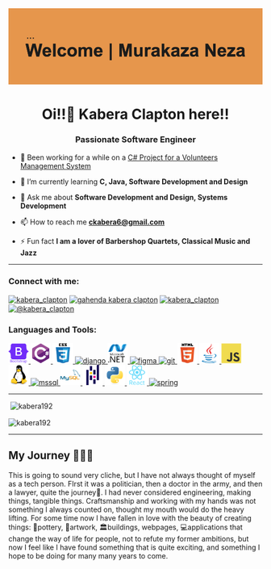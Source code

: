 <img src="header.png">
<h1 align="center">Oi!!👋 Kabera Clapton here!!</h1>
<h3 align="center">Passionate Software Engineer</h3>

- 🔭 Been working for a while on a [C# Project for a Volunteers Management 
System](https://github.com/irfiacre/Volunteer-management-system)

- 🌱 I’m currently learning **C, Java, Software Development and Design**

- 💬 Ask me about **Software Development and Design, Systems Development**

- 📫 How to reach me **ckabera6@gmail.com**

- ⚡ Fun fact **I am a lover of Barbershop Quartets, Classical Music and Jazz**

---

<h3 align="left">Connect with me:</h3>
<p align="left">
<a href="https://twitter.com/kabera_clapton" target="blank"><img align="center" 
src="https://raw.githubusercontent.com/rahuldkjain/github-profile-readme-generator/master/src/images/icons/Social/twitter.svg" 
alt="kabera_clapton" height="30" width="40" /></a>
<a href="https://linkedin.com/in/gahendakaberaclapton" target="blank"><img align="center" 
src="https://raw.githubusercontent.com/rahuldkjain/github-profile-readme-generator/master/src/images/icons/Social/linked-in-alt.svg" 
alt="gahenda kabera clapton" height="30" width="40" /></a>
<a href="https://instagram.com/kabera_clapton" target="blank"><img align="center" 
src="https://raw.githubusercontent.com/rahuldkjain/github-profile-readme-generator/master/src/images/icons/Social/instagram.svg" 
alt="kabera_clapton" height="30" width="40" /></a>
<a href="https://medium.com/@kabera_clapton" target="blank"><img align="center" 
src="https://raw.githubusercontent.com/rahuldkjain/github-profile-readme-generator/master/src/images/icons/Social/medium.svg" 
alt="@kabera_clapton" height="30" width="40" /></a>
</p>

<h3 align="left">Languages and Tools:</h3>
<p align="left"> <a href="https://getbootstrap.com" target="_blank" rel="noreferrer"> <img 
src="https://raw.githubusercontent.com/devicons/devicon/master/icons/bootstrap/bootstrap-plain-wordmark.svg" 
alt="bootstrap" width="40" height="40"/> </a> <a href="https://www.w3schools.com/cs/" target="_blank" 
rel="noreferrer"> <img 
src="https://raw.githubusercontent.com/devicons/devicon/master/icons/csharp/csharp-original.svg" alt="csharp" 
width="40" height="40"/> </a> <a href="https://www.w3schools.com/css/" target="_blank" rel="noreferrer"> <img 
src="https://raw.githubusercontent.com/devicons/devicon/master/icons/css3/css3-original-wordmark.svg" 
alt="css3" width="40" height="40"/> </a> <a href="https://www.djangoproject.com/" target="_blank" 
rel="noreferrer"> <img src="https://cdn.worldvectorlogo.com/logos/django.svg" alt="django" width="40" 
height="40"/> </a> <a href="https://dotnet.microsoft.com/" target="_blank" rel="noreferrer"> <img 
src="https://raw.githubusercontent.com/devicons/devicon/master/icons/dot-net/dot-net-original-wordmark.svg" 
alt="dotnet" width="40" height="40"/> </a> <a href="https://www.figma.com/" target="_blank" rel="noreferrer"> 
<img src="https://www.vectorlogo.zone/logos/figma/figma-icon.svg" alt="figma" width="40" height="40"/> </a> 
<a href="https://git-scm.com/" target="_blank" rel="noreferrer"> <img 
src="https://www.vectorlogo.zone/logos/git-scm/git-scm-icon.svg" alt="git" width="40" height="40"/> </a> <a 
href="https://www.w3.org/html/" target="_blank" rel="noreferrer"> <img 
src="https://raw.githubusercontent.com/devicons/devicon/master/icons/html5/html5-original-wordmark.svg" 
alt="html5" width="40" height="40"/> </a> <a href="https://www.java.com" target="_blank" rel="noreferrer"> 
<img src="https://raw.githubusercontent.com/devicons/devicon/master/icons/java/java-original.svg" alt="java" 
width="40" height="40"/> </a> <a href="https://developer.mozilla.org/en-US/docs/Web/JavaScript" 
target="_blank" rel="noreferrer"> <img 
src="https://raw.githubusercontent.com/devicons/devicon/master/icons/javascript/javascript-original.svg" 
alt="javascript" width="40" height="40"/> </a> <a href="https://www.linux.org/" target="_blank" 
rel="noreferrer"> <img 
src="https://raw.githubusercontent.com/devicons/devicon/master/icons/linux/linux-original.svg" alt="linux" 
width="40" height="40"/> </a> <a href="https://www.microsoft.com/en-us/sql-server" target="_blank" 
rel="noreferrer"> <img src="https://www.svgrepo.com/show/303229/microsoft-sql-server-logo.svg" alt="mssql" 
width="40" height="40"/> </a> <a href="https://www.mysql.com/" target="_blank" rel="noreferrer"> <img 
src="https://raw.githubusercontent.com/devicons/devicon/master/icons/mysql/mysql-original-wordmark.svg" 
alt="mysql" width="40" height="40"/> </a> <a href="https://pandas.pydata.org/" target="_blank" 
rel="noreferrer"> <img 
src="https://raw.githubusercontent.com/devicons/devicon/2ae2a900d2f041da66e950e4d48052658d850630/icons/pandas/pandas-original.svg" 
alt="pandas" width="40" height="40"/> </a> <a href="https://www.python.org" target="_blank" rel="noreferrer"> 
<img src="https://raw.githubusercontent.com/devicons/devicon/master/icons/python/python-original.svg" 
alt="python" width="40" height="40"/> </a> <a href="https://reactjs.org/" target="_blank" rel="noreferrer"> 
<img src="https://raw.githubusercontent.com/devicons/devicon/master/icons/react/react-original-wordmark.svg" 
alt="react" width="40" height="40"/> </a> <a href="https://spring.io/" target="_blank" rel="noreferrer"> <img 
src="https://www.vectorlogo.zone/logos/springio/springio-icon.svg" alt="spring" width="40" height="40"/> </a> 
</p>

---

<p>&nbsp;<img align="center" 
src="https://github-readme-stats.vercel.app/api?username=kabera192&show_icons=true&locale=en" alt="kabera192" 
/></p>

<p><img align="center" src="https://github-readme-streak-stats.herokuapp.com/?user=kabera192&" 
alt="kabera192" /></p>

---

<h2>My Journey 🚶🏿‍♂️</h2>
<p>This is going to sound very cliche, but I have not always thought of myself as a tech person. FIrst it was a politician, then a doctor in the army, and then a lawyer, quite the journey🤣. I had never considered engineering, making things, tangible things. Craftsmanship and working with my hands was not something I always counted on, thought my mouth would do the heavy lifting. For some time now I have fallen in love with the beauty of creating things: 🏺pottery, 🎨artwork, 🏛️buildings, webpages, 💻applications that change the way of life for people, not to refute my former ambitions, but now I feel like I have found something that is quite exciting, and something I hope to be doing for many many years to come.</p>

